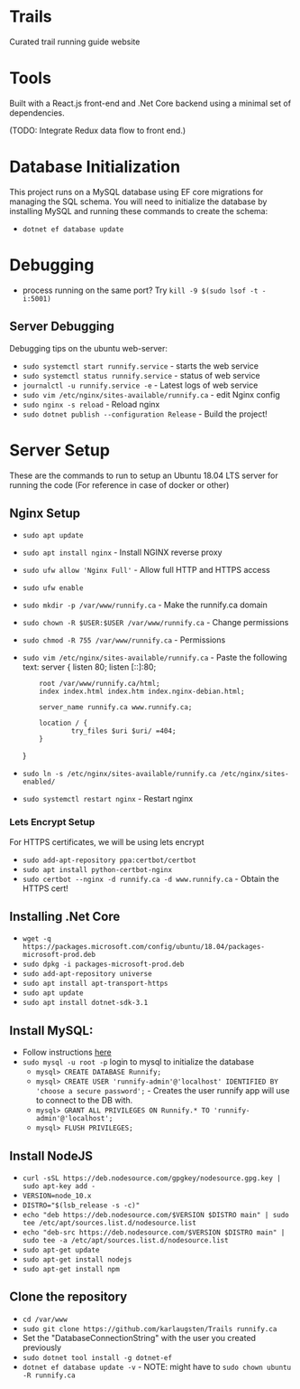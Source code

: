# Trails
Curated trail running guide website

# Tools
Built with a React.js front-end and .Net Core backend using a minimal set of dependencies.

(TODO: Integrate Redux data flow to front end.)

# Database Initialization
This project runs on a MySQL database using EF core migrations for managing the SQL schema. You will need to initialize the database by installing MySQL and running these commands to create the schema:
* `dotnet ef database update`

# Debugging
* process running on the same port? Try `kill -9 $(sudo lsof -t -i:5001)`

## Server Debugging
Debugging tips on the ubuntu web-server:
* `sudo systemctl start runnify.service` - starts the web service
* `sudo systemctl status runnify.service` - status of web service
* `journalctl -u runnify.service -e` - Latest logs of web service
* `sudo vim /etc/nginx/sites-available/runnify.ca` - edit Nginx config
* `sudo nginx -s reload` - Reload nginx
* `sudo dotnet publish --configuration Release` - Build the project!
# Server Setup
These are the commands to run to setup an Ubuntu 18.04 LTS server for running the code (For reference in case of docker or other)
## Nginx Setup
* `sudo apt update`
* `sudo apt install nginx` - Install NGINX reverse proxy
* `sudo ufw allow 'Nginx Full'` - Allow full HTTP and HTTPS access
* `sudo ufw enable`
* `sudo mkdir -p /var/www/runnify.ca` - Make the runnify.ca domain
* `sudo chown -R $USER:$USER /var/www/runnify.ca` - Change permissions
* `sudo chmod -R 755 /var/www/runnify.ca` - Permissions
* `sudo vim /etc/nginx/sites-available/runnify.ca` - Paste the following text:
  server {
          listen 80;
          listen [::]:80;

          root /var/www/runnify.ca/html;
          index index.html index.htm index.nginx-debian.html;

          server_name runnify.ca www.runnify.ca;

          location / {
                  try_files $uri $uri/ =404;
          }
  }
* `sudo ln -s /etc/nginx/sites-available/runnify.ca /etc/nginx/sites-enabled/`
* `sudo systemctl restart nginx` - Restart nginx
### Lets Encrypt Setup
For HTTPS certificates, we will be using lets encrypt
* `sudo add-apt-repository ppa:certbot/certbot`
* `sudo apt install python-certbot-nginx`
* `sudo certbot --nginx -d runnify.ca -d www.runnify.ca` - Obtain the HTTPS cert!
## Installing .Net Core
* `wget -q https://packages.microsoft.com/config/ubuntu/18.04/packages-microsoft-prod.deb`
* `sudo dpkg -i packages-microsoft-prod.deb`
* `sudo add-apt-repository universe`
* `sudo apt install apt-transport-https`
* `sudo apt update`
* `sudo apt install dotnet-sdk-3.1`
## Install MySQL:
* Follow instructions [here](https://www.digitalocean.com/community/tutorials/how-to-install-the-latest-mysql-on-ubuntu-18-04)
* `sudo mysql -u root -p` login to mysql to initialize the database
  * `mysql> CREATE DATABASE Runnify;`
  * `mysql> CREATE USER 'runnify-admin'@'localhost' IDENTIFIED BY 'choose a secure password';` - Creates the user runnify app will use to connect to the DB with.
  * `mysql> GRANT ALL PRIVILEGES ON Runnify.* TO 'runnify-admin'@'localhost';`
  * `mysql> FLUSH PRIVILEGES;`
## Install NodeJS
* `curl -sSL https://deb.nodesource.com/gpgkey/nodesource.gpg.key | sudo apt-key add -`
* `VERSION=node_10.x`
* `DISTRO="$(lsb_release -s -c)"`
* `echo "deb https://deb.nodesource.com/$VERSION $DISTRO main" | sudo tee /etc/apt/sources.list.d/nodesource.list`
* `echo "deb-src https://deb.nodesource.com/$VERSION $DISTRO main" | sudo tee -a /etc/apt/sources.list.d/nodesource.list`
* `sudo apt-get update`
* `sudo apt-get install nodejs`
* `sudo apt-get install npm`
## Clone the repository
* `cd /var/www`
* `sudo git clone https://github.com/karlaugsten/Trails runnify.ca`
* Set the "DatabaseConnectionString" with the user you created previously
* `sudo dotnet tool install -g dotnet-ef`
* `dotnet ef database update -v` - NOTE: might have to `sudo chown ubuntu -R runnify.ca`
